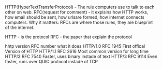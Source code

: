 HTTP(HyperTextTransferProtocol) - The rule computers use to talk to each other on web.
RFC(request for comment) - it explains how HTTP works, how email should be sent, how urlsare formed, how internet connects computers.
  Why it matters: RFCs are where those rules, they are blueprint of the internet.

HTTP - is the protocol
RFC - the paper that explain the protocol

hhtp version            RFC number                   what it does 
HTTP/1.0                RFC 1945                      First offical Version of HTTP
HTTP/1.1                RFC 2616                      Most common version for long time 
HTTP/2                  RFC 7540                      Faster, uses binary instade of text
HTTP/3                  RFC 9114                      Even faster, runs over QUIC protocol instade of TCP

